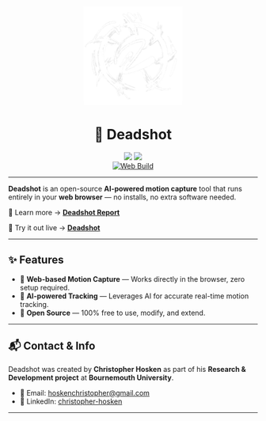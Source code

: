 <p align="center">
  <img src="./public/logo.png" alt="Deadshot Logo" width="200"/>
</p>

<h1 align="center">🎯 Deadshot</h1>

<div align="center">

  <img src="https://img.shields.io/badge/Vite-646CFF?logo=vite&logoColor=fff"/>
  <img src="https://img.shields.io/badge/React_Typescript-%2320232a.svg?logo=react&logoColor=%2361DAFB"/>

  <br/>

  <a href="https://github.com/cjhosken/deadshot/actions/workflows/main.yml">
    <img src="https://github.com/cjhosken/deadshot/actions/workflows/main.yml/badge.svg?branch=main" alt="Web Build"/>
  </a>

</div>

---

**Deadshot** is an open-source **AI-powered motion capture** tool that runs entirely in your **web browser** — no installs, no extra software needed.  

📖 Learn more → [**Deadshot Report**](https://cjhosken.github.io/blog/deadshot/)  

🚀 Try it out live → [**Deadshot**](https://cjhosken.github.io/deadshot/)  

---

## ✨ Features

- 🎥 **Web-based Motion Capture** — Works directly in the browser, zero setup required.  
- 🤖 **AI-powered Tracking** — Leverages AI for accurate real-time motion tracking.  
- 🧩 **Open Source** — 100% free to use, modify, and extend.  

---

## 📬 Contact & Info

Deadshot was created by **Christopher Hosken** as part of his **Research & Development project** at **Bournemouth University**.  

- 📧 Email: [hoskenchristopher@gmail.com](mailto:hoskenchristopher@gmail.com)  
- 🔗 LinkedIn: [christopher-hosken](https://www.linkedin.com/in/christopher-hosken/)  

---
